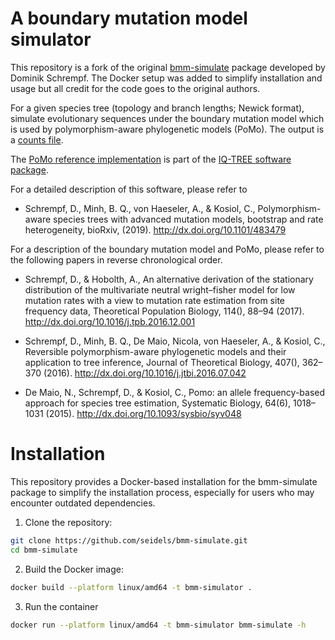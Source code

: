# A boundary mutation model simulator

This repository is a fork of the original [bmm-simulate](https://github.com/pomo-dev/bmm-simulate) package developed by Dominik Schrempf. The Docker setup was added to simplify installation and usage but all credit for the code goes to the original authors.


For a given species tree (topology and branch lengths; Newick format), simulate
evolutionary sequences under the boundary mutation model which is used by
polymorphism-aware phylogenetic models (PoMo). The output is a [counts
file](http://www.iqtree.org/doc/Polymorphism-Aware-Models#counts-files).

The [PoMo reference
implementation](http://www.iqtree.org/doc/Polymorphism-Aware-Models) is part of
the [IQ-TREE software package](http://www.iqtree.org/).

For a detailed description of this software, please refer to

- Schrempf, D., Minh, B. Q., von Haeseler, A., & Kosiol, C., Polymorphism-aware
  species trees with advanced mutation models, bootstrap and rate heterogeneity,
  bioRxiv, (2019). http://dx.doi.org/10.1101/483479

For a description of the boundary mutation model and PoMo, please refer to the
following papers in reverse chronological order.

- Schrempf, D., & Hobolth, A., An alternative derivation of the stationary
  distribution of the multivariate neutral wright–fisher model for low mutation
  rates with a view to mutation rate estimation from site frequency data,
  Theoretical Population Biology, 114(), 88–94 (2017).
  http://dx.doi.org/10.1016/j.tpb.2016.12.001

- Schrempf, D., Minh, B. Q., De Maio, Nicola, von Haeseler, A., & Kosiol, C.,
  Reversible polymorphism-aware phylogenetic models and their application to
  tree inference, Journal of Theoretical Biology, 407(), 362–370 (2016).
  http://dx.doi.org/10.1016/j.jtbi.2016.07.042

- De Maio, N., Schrempf, D., & Kosiol, C., Pomo: an allele frequency-based
  approach for species tree estimation, Systematic Biology, 64(6), 1018–1031
  (2015). http://dx.doi.org/10.1093/sysbio/syv048

# Installation
This repository provides a Docker-based installation for the bmm-simulate package to simplify the installation process, especially for users who may encounter outdated dependencies.

1. Clone the repository:
```bash
git clone https://github.com/seidels/bmm-simulate.git
cd bmm-simulate
```

2. Build the Docker image:
```bash
docker build --platform linux/amd64 -t bmm-simulator .
```

3. Run the container
```bash
docker run --platform linux/amd64 -t bmm-simulator bmm-simulate -h
```
